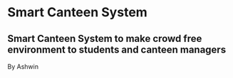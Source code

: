 # Smart Canteen System
## Smart Canteen System to make crowd free environment to students and canteen managers

By
Ashwin  
